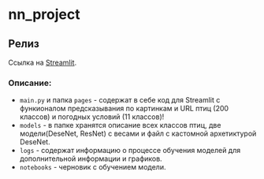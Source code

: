 # nn_project
## Релиз
Ссылка на [Streamlit](https://oldmovielover-nn-project-main-2jkem3.streamlit.app/).
### Описание: 
- `main.py` и папка `pages` - содержат в себе код для Streamlit с функионалом предсказывания по картинкам и URL птиц (200 классов) и погодных условий (11 классов)!
- `models` - в папке хранятся описание всех классов птиц, две модели(DeseNet, ResNet) с весами и файл с кастомной архетиктурой DeseNet.
- `logs` - содержат информацию о процессе обучения моделей для дополнительной информации и графиков.
- `notebooks` - черновик с обучением модели.

